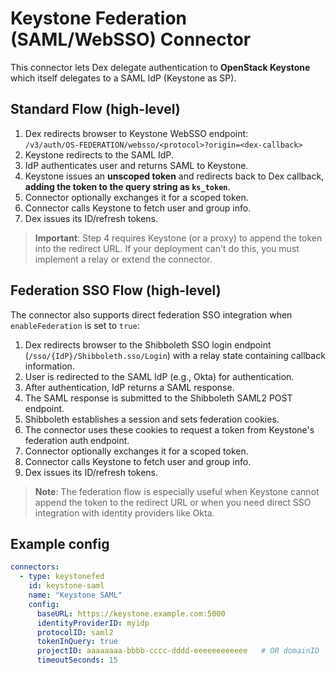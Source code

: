 # Keystone Federation (SAML/WebSSO) Connector

This connector lets Dex delegate authentication to **OpenStack Keystone** which itself delegates to a SAML IdP (Keystone as SP).

## Standard Flow (high-level)

1. Dex redirects browser to Keystone WebSSO endpoint:  
   `/v3/auth/OS-FEDERATION/websso/<protocol>?origin=<dex-callback>`
2. Keystone redirects to the SAML IdP.
3. IdP authenticates user and returns SAML to Keystone.
4. Keystone issues an **unscoped token** and redirects back to Dex callback, **adding the token to the query string as `ks_token`**.
5. Connector optionally exchanges it for a scoped token.
6. Connector calls Keystone to fetch user and group info.
7. Dex issues its ID/refresh tokens.

> **Important**: Step 4 requires Keystone (or a proxy) to append the token into the redirect URL. If your deployment can't do this, you must implement a relay or extend the connector.

## Federation SSO Flow (high-level)

The connector also supports direct federation SSO integration when `enableFederation` is set to `true`:

1. Dex redirects browser to the Shibboleth SSO login endpoint (`/sso/{IdP}/Shibboleth.sso/Login`) with a relay state containing callback information.
2. User is redirected to the SAML IdP (e.g., Okta) for authentication.
3. After authentication, IdP returns a SAML response.
4. The SAML response is submitted to the Shibboleth SAML2 POST endpoint.
5. Shibboleth establishes a session and sets federation cookies.
6. The connector uses these cookies to request a token from Keystone's federation auth endpoint.
7. Connector optionally exchanges it for a scoped token.
8. Connector calls Keystone to fetch user and group info.
9. Dex issues its ID/refresh tokens.

> **Note**: The federation flow is especially useful when Keystone cannot append the token to the redirect URL or when you need direct SSO integration with identity providers like Okta.

## Example config

```yaml
connectors:
  - type: keystonefed
    id: keystone-saml
    name: "Keystone SAML"
    config:
      baseURL: https://keystone.example.com:5000
      identityProviderID: myidp
      protocolID: saml2
      tokenInQuery: true
      projectID: aaaaaaaa-bbbb-cccc-dddd-eeeeeeeeeeee   # OR domainID
      timeoutSeconds: 15
